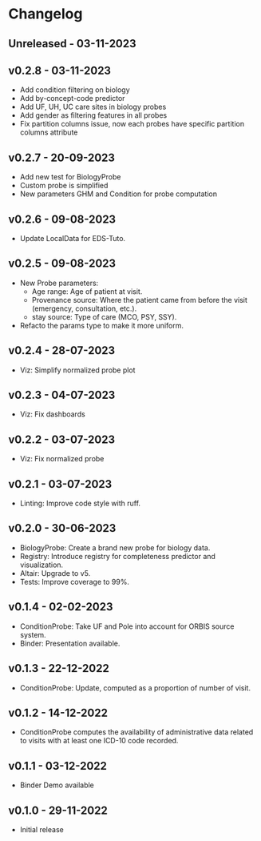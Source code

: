 # Changelog
## Unreleased - 03-11-2023

## v0.2.8 - 03-11-2023
- Add condition filtering on biology
- Add by-concept-code predictor
- Add UF, UH, UC care sites in biology probes
- Add gender as filtering features in all probes
- Fix partition columns issue, now each probes have specific partition columns attribute
## v0.2.7 - 20-09-2023

- Add new test for BiologyProbe
- Custom probe is simplified
- New parameters GHM and Condition for probe computation
## v0.2.6 - 09-08-2023

- Update LocalData for EDS-Tuto.
## v0.2.5 - 09-08-2023

- New Probe parameters:
  - Age range: Age of patient at visit.
  - Provenance source: Where the patient came from before the visit (emergency, consultation, etc.).
  - stay source: Type of care (MCO, PSY, SSY).
- Refacto the params type to make it more uniform.
## v0.2.4 - 28-07-2023

- Viz: Simplify normalized probe plot
## v0.2.3 - 04-07-2023

- Viz: Fix dashboards
## v0.2.2 - 03-07-2023

- Viz: Fix normalized probe
## v0.2.1 - 03-07-2023

- Linting: Improve code style with ruff.
## v0.2.0 - 30-06-2023

- BiologyProbe: Create a brand new probe for biology data.
- Registry: Introduce registry for completeness predictor and visualization.
- Altair: Upgrade to v5.
- Tests: Improve coverage to 99%.
## v0.1.4 - 02-02-2023

- ConditionProbe: Take UF and Pole into account for ORBIS source system.
- Binder: Presentation available.
## v0.1.3 - 22-12-2022

- ConditionProbe: Update, computed as a proportion of number of visit.
## v0.1.2 - 14-12-2022

- ConditionProbe computes the availability of administrative data related to visits with at least one ICD-10 code recorded.
## v0.1.1 - 03-12-2022

- Binder Demo available
## v0.1.0 - 29-11-2022

- Initial release
